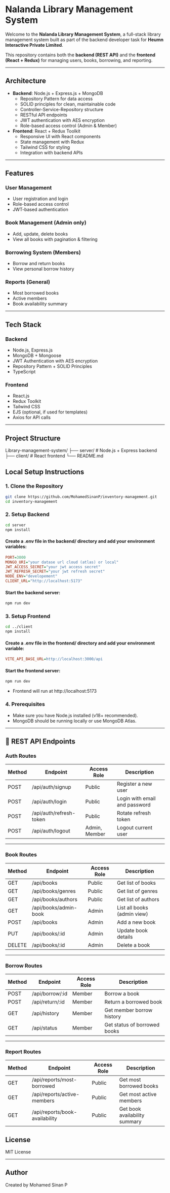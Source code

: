 # Nalanda Library Management System

Welcome to the **Nalanda Library Management System**, a full-stack library management system built as part of the backend developer task for **Heumn Interactive Private Limited**.

This repository contains both the **backend (REST API)** and the **frontend (React + Redux)** for managing users, books, borrowing, and reporting.

---

## Architecture

- **Backend**: Node.js + Express.js + MongoDB
  - Repository Pattern for data access
  - SOLID principles for clean, maintainable code
  - Controller-Service-Repository structure
  - RESTful API endpoints
  - JWT authentication with AES encryption
  - Role-based access control (Admin & Member)
- **Frontend**: React + Redux Toolkit
  - Responsive UI with React components
  - State management with Redux
  - Tailwind CSS for styling
  - Integration with backend APIs

---

## Features

### User Management

- User registration and login
- Role-based access control
- JWT-based authentication

### Book Management (Admin only)

- Add, update, delete books
- View all books with pagination & filtering

### Borrowing System (Members)

- Borrow and return books
- View personal borrow history

### Reports (General)

- Most borrowed books
- Active members
- Book availability summary

---

## Tech Stack

### Backend

- Node.js, Express.js
- MongoDB + Mongoose
- JWT Authentication with AES encryption
- Repository Pattern + SOLID Principles
- TypeScript

### Frontend

- React.js
- Redux Toolkit
- Tailwind CSS
- EJS (optional, if used for templates)
- Axios for API calls

---

## Project Structure

Library-management-system/
├── server/ # Node.js + Express backend
├── client/ # React frontend
└── README.md

## Local Setup Instructions

### 1. Clone the Repository

```bash
git clone https://github.com/MohamedSinanP/inventory-management.git
cd inventory-management
```

### 2. Setup Backend

```bash
cd server
npm install
```

#### Create a .env file in the backend/ directory and add your environment variables:

```ini
PORT=3000
MONGO_URI="your datase url cloud (atlas) or local"
JWT_ACCESS_SECRET="your jwt access secret"
JWT_REFRESH_SECRET="your jwt refresh secret"
NODE_ENV="developement"
CLIENT_URL="http://localhost:5173"
```

#### Start the backend server:

```bash
npm run dev
```

### 3. Setup Frontend

```bash
cd ../client
npm install
```

#### Create a .env file in the frontend/ directory and add your environment variable:

```ini
VITE_API_BASE_URL=http://localhost:3000/api
```

#### Start the frontend server:

```bash
npm run dev
```

- Frontend will run at http://localhost:5173

### 4. Prerequisites

- Make sure you have Node.js installed (v18+ recommended).
- MongoDB should be running locally or use MongoDB Atlas.

---

## 📡 REST API Endpoints

### Auth Routes

| Method | Endpoint                | Access Role   | Description                   |
| ------ | ----------------------- | ------------- | ----------------------------- |
| POST   | /api/auth/signup        | Public        | Register a new user           |
| POST   | /api/auth/login         | Public        | Login with email and password |
| POST   | /api/auth/refresh-token | Public        | Rotate refresh token          |
| POST   | /api/auth/logout        | Admin, Member | Logout current user           |

---

### Book Routes

| Method | Endpoint              | Access Role | Description                 |
| ------ | --------------------- | ----------- | --------------------------- |
| GET    | /api/books            | Public      | Get list of books           |
| GET    | /api/books/genres     | Public      | Get list of genres          |
| GET    | /api/books/authors    | Public      | Get list of authors         |
| GET    | /api/books/admin-book | Admin       | List all books (admin view) |
| POST   | /api/books            | Admin       | Add a new book              |
| PUT    | /api/books/:id        | Admin       | Update book details         |
| DELETE | /api/books/:id        | Admin       | Delete a book               |

---

### Borrow Routes

| Method | Endpoint        | Access Role | Description                  |
| ------ | --------------- | ----------- | ---------------------------- |
| POST   | /api/borrow/:id | Member      | Borrow a book                |
| POST   | /api/return/:id | Member      | Return a borrowed book       |
| GET    | /api/history    | Member      | Get member borrow history    |
| GET    | /api/status     | Member      | Get status of borrowed books |

---

### Report Routes

| Method | Endpoint                       | Access Role | Description                   |
| ------ | ------------------------------ | ----------- | ----------------------------- |
| GET    | /api/reports/most-borrowed     | Public      | Get most borrowed books       |
| GET    | /api/reports/active-members    | Public      | Get most active members       |
| GET    | /api/reports/book-availability | Public      | Get book availability summary |

## License

MIT License

---

## Author

Created by Mohamed Sinan P
